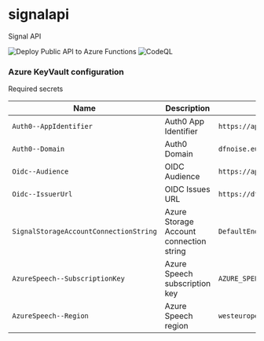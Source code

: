 # signalapi
Signal API

![Deploy Public API to Azure Functions](https://github.com/AleksandarDev/signalapi/workflows/Deploy%20Public%20API%20to%20Azure%20Functions/badge.svg)
![CodeQL](https://github.com/dfnoise/signalapi/workflows/CodeQL/badge.svg)

### Azure KeyVault configuration

Required secrets

| Name | Description | Example |
|------|-------------|---------|
| `Auth0--AppIdentifier` | Auth0 App Identifier | `https://api.signal.dfnoise.com` |
| `Auth0--Domain` | Auth0 Domain | `dfnoise.eu.auth0.com` |
| `Oidc--Audience` | OIDC Audience | `https://api.signal.dfnoise.com` |
| `Oidc--IssuerUrl` | OIDC Issues URL | `https://dfnoise.eu.auth0.com/` |
| `SignalStorageAccountConnectionString` | Azure Storage Account connection string | `DefaultEndpointsProtocol=https;AccountName=signal;AccountKey=ACCOUNT_KEY;EndpointSuffix=core.windows.net` |
| `AzureSpeech--SubscriptionKey` | Azure Speech subscription key | `AZURE_SPEECH_SUBSCRIPTION_KEY` |
| `AzureSpeech--Region` | Azure Speech region | `westeurope` |
